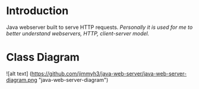 # Introduction
Java webserver built to serve HTTP requests.
*Personally it is used for me to better understand webservers, HTTP, client-server model.*

# Class Diagram
![alt text] (https://github.com/jimmyh3/java-web-server/java-web-server-diagram.png "java-web-server-diagram")
